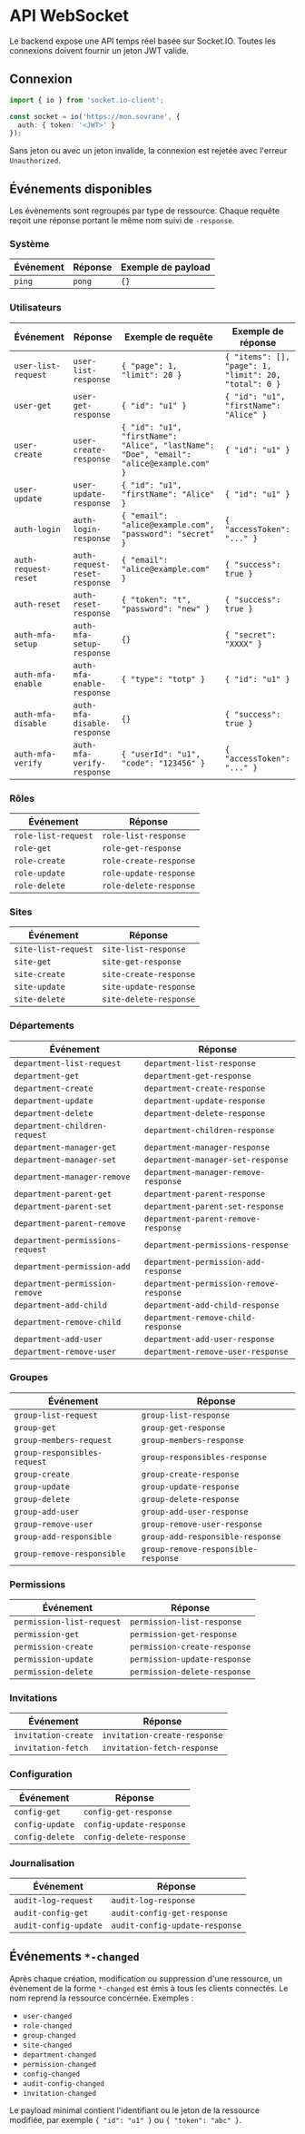 # API WebSocket

Le backend expose une API temps réel basée sur Socket.IO. Toutes les connexions doivent fournir un jeton JWT valide.

## Connexion

```ts
import { io } from 'socket.io-client';

const socket = io('https://mon.sovrane', {
  auth: { token: '<JWT>' }
});
```

Sans jeton ou avec un jeton invalide, la connexion est rejetée avec l'erreur `Unauthorized`.

## Événements disponibles

Les évènements sont regroupés par type de ressource. Chaque requête reçoit une réponse portant le même nom suivi de `-response`.

### Système

| Événement | Réponse | Exemple de payload |
|-----------|---------|--------------------|
| `ping` | `pong` | `{}` |

### Utilisateurs

| Événement | Réponse | Exemple de requête | Exemple de réponse |
|-----------|---------|--------------------|--------------------|
| `user-list-request` | `user-list-response` | `{ "page": 1, "limit": 20 }` | `{ "items": [], "page": 1, "limit": 20, "total": 0 }` |
| `user-get` | `user-get-response` | `{ "id": "u1" }` | `{ "id": "u1", "firstName": "Alice" }` |
| `user-create` | `user-create-response` | `{ "id": "u1", "firstName": "Alice", "lastName": "Doe", "email": "alice@example.com" }` | `{ "id": "u1" }` |
| `user-update` | `user-update-response` | `{ "id": "u1", "firstName": "Alice" }` | `{ "id": "u1" }` |
| `auth-login` | `auth-login-response` | `{ "email": "alice@example.com", "password": "secret" }` | `{ "accessToken": "..." }` |
| `auth-request-reset` | `auth-request-reset-response` | `{ "email": "alice@example.com" }` | `{ "success": true }` |
| `auth-reset` | `auth-reset-response` | `{ "token": "t", "password": "new" }` | `{ "success": true }` |
| `auth-mfa-setup` | `auth-mfa-setup-response` | `{}` | `{ "secret": "XXXX" }` |
| `auth-mfa-enable` | `auth-mfa-enable-response` | `{ "type": "totp" }` | `{ "id": "u1" }` |
| `auth-mfa-disable` | `auth-mfa-disable-response` | `{}` | `{ "success": true }` |
| `auth-mfa-verify` | `auth-mfa-verify-response` | `{ "userId": "u1", "code": "123456" }` | `{ "accessToken": "..." }` |

### Rôles

| Événement | Réponse |
|-----------|---------|
| `role-list-request` | `role-list-response` |
| `role-get` | `role-get-response` |
| `role-create` | `role-create-response` |
| `role-update` | `role-update-response` |
| `role-delete` | `role-delete-response` |

### Sites

| Événement | Réponse |
|-----------|---------|
| `site-list-request` | `site-list-response` |
| `site-get` | `site-get-response` |
| `site-create` | `site-create-response` |
| `site-update` | `site-update-response` |
| `site-delete` | `site-delete-response` |

### Départements

| Événement | Réponse |
|-----------|---------|
| `department-list-request` | `department-list-response` |
| `department-get` | `department-get-response` |
| `department-create` | `department-create-response` |
| `department-update` | `department-update-response` |
| `department-delete` | `department-delete-response` |
| `department-children-request` | `department-children-response` |
| `department-manager-get` | `department-manager-response` |
| `department-manager-set` | `department-manager-set-response` |
| `department-manager-remove` | `department-manager-remove-response` |
| `department-parent-get` | `department-parent-response` |
| `department-parent-set` | `department-parent-set-response` |
| `department-parent-remove` | `department-parent-remove-response` |
| `department-permissions-request` | `department-permissions-response` |
| `department-permission-add` | `department-permission-add-response` |
| `department-permission-remove` | `department-permission-remove-response` |
| `department-add-child` | `department-add-child-response` |
| `department-remove-child` | `department-remove-child-response` |
| `department-add-user` | `department-add-user-response` |
| `department-remove-user` | `department-remove-user-response` |

### Groupes

| Événement | Réponse |
|-----------|---------|
| `group-list-request` | `group-list-response` |
| `group-get` | `group-get-response` |
| `group-members-request` | `group-members-response` |
| `group-responsibles-request` | `group-responsibles-response` |
| `group-create` | `group-create-response` |
| `group-update` | `group-update-response` |
| `group-delete` | `group-delete-response` |
| `group-add-user` | `group-add-user-response` |
| `group-remove-user` | `group-remove-user-response` |
| `group-add-responsible` | `group-add-responsible-response` |
| `group-remove-responsible` | `group-remove-responsible-response` |

### Permissions

| Événement | Réponse |
|-----------|---------|
| `permission-list-request` | `permission-list-response` |
| `permission-get` | `permission-get-response` |
| `permission-create` | `permission-create-response` |
| `permission-update` | `permission-update-response` |
| `permission-delete` | `permission-delete-response` |

### Invitations

| Événement | Réponse |
|-----------|---------|
| `invitation-create` | `invitation-create-response` |
| `invitation-fetch` | `invitation-fetch-response` |

### Configuration

| Événement | Réponse |
|-----------|---------|
| `config-get` | `config-get-response` |
| `config-update` | `config-update-response` |
| `config-delete` | `config-delete-response` |

### Journalisation

| Événement | Réponse |
|-----------|---------|
| `audit-log-request` | `audit-log-response` |
| `audit-config-get` | `audit-config-get-response` |
| `audit-config-update` | `audit-config-update-response` |

## Événements `*-changed`

Après chaque création, modification ou suppression d'une ressource, un évènement de la forme `*-changed` est émis à tous les clients connectés. Le nom reprend la ressource concernée. Exemples :

- `user-changed`
- `role-changed`
- `group-changed`
- `site-changed`
- `department-changed`
- `permission-changed`
- `config-changed`
- `audit-config-changed`
- `invitation-changed`

Le payload minimal contient l'identifiant ou le jeton de la ressource modifiée, par exemple `{ "id": "u1" }` ou `{ "token": "abc" }`.
